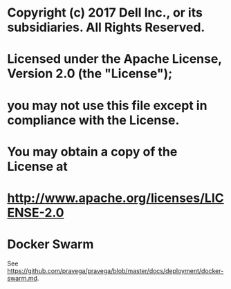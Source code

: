 #
# Copyright (c) 2017 Dell Inc., or its subsidiaries. All Rights Reserved.
#
# Licensed under the Apache License, Version 2.0 (the "License");
# you may not use this file except in compliance with the License.
# You may obtain a copy of the License at
#
#     http://www.apache.org/licenses/LICENSE-2.0
#
# Docker Swarm

See https://github.com/pravega/pravega/blob/master/docs/deployment/docker-swarm.md.